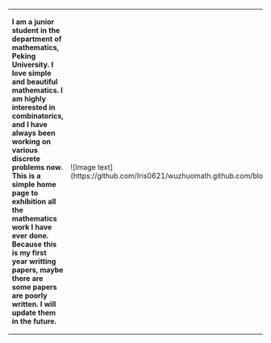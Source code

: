 <table border="0">
 <tr>
<td width="75%">
<p><b> I am a junior student in the department of mathematics, Peking University. I love simple and beautiful mathematics. I am highly interested in combinatorics, and I have always been working on various discrete problems now. This is a simple home page to exhibition all the mathematics work I have ever done. Because this is my first year writting papers, maybe there are some papers are poorly written. I will update them in the future. </b></p>
<td width="25%">
![Image text](https://github.com/Iris0621/wuzhuomath.github.com/blob/master/1.jpg)
</td>
